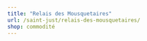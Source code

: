 ```yaml
---
title: "Relais des Mousquetaires"
url: /saint-just/relais-des-mousquetaires/
shop: commodité
---
```

